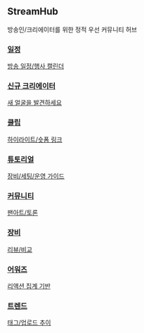 

<section class="hero">
  <h1>StreamHub</h1>
  <p>방송인/크리에이터를 위한 정적 우선 커뮤니티 허브</p>
</section>

<section class="grid-cards">
  <a class="card" href="{{ '/schedule/' | relative_url }}">
    <h3>일정</h3><p>방송 일정/행사 캘린더</p>
  </a>
  <a class="card" href="{{ '/creators/' | relative_url }}">
    <h3>신규 크리에이터</h3><p>새 얼굴을 발견하세요</p>
  </a>
  <a class="card" href="{{ '/clips/' | relative_url }}">
    <h3>클립</h3><p>하이라이트/숏폼 링크</p>
  </a>
  <a class="card" href="{{ '/tutorials/' | relative_url }}">
    <h3>튜토리얼</h3><p>장비/세팅/운영 가이드</p>
  </a>
  <a class="card" href="{{ '/community/' | relative_url }}">
    <h3>커뮤니티</h3><p>팬아트/토론</p>
  </a>
  <a class="card" href="{{ '/gear/' | relative_url }}">
    <h3>장비</h3><p>리뷰/비교</p>
  </a>
  <a class="card" href="{{ '/awards/' | relative_url }}">
    <h3>어워즈</h3><p>리액션 집계 기반</p>
  </a>
  <a class="card" href="{{ '/trends/' | relative_url }}">
    <h3>트렌드</h3><p>태그/업로드 추이</p>
  </a>
</section>
